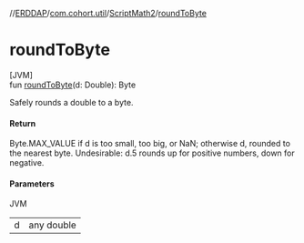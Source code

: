 //[ERDDAP](../../../index.md)/[com.cohort.util](../index.md)/[ScriptMath2](index.md)/[roundToByte](round-to-byte.md)

# roundToByte

[JVM]\
fun [roundToByte](round-to-byte.md)(d: Double): Byte

Safely rounds a double to a byte.

#### Return

Byte.MAX_VALUE if d is too small, too big, or NaN; otherwise d, rounded to the nearest byte. Undesirable: d.5 rounds up for positive numbers, down for negative.

#### Parameters

JVM

| | |
|---|---|
| d | any double |